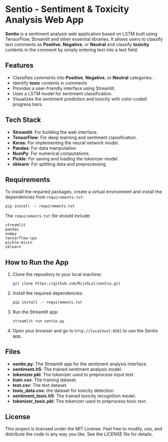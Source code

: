 # Sentio - Sentiment & Toxicity Analysis Web App

**Sentio** is a sentiment analysis web application based on LSTM built using TensorFlow, Streamlit and other essential libraries. It allows users to classify text comments as **Positive**, **Negative**, or **Neutral** and classify **toxicity** contents in the comment by simply entering text into a text field.

## Features

- Classifies comments into **Positive**, **Negative**, or **Neutral** categories.
- Identify **toxic** contents in comments
- Provides a user-friendly interface using Streamlit.
- Uses a LSTM model for sentiment classification.
- Visualizes the sentiment prediction and toxicity with color-coded progress bars.

## Tech Stack

- **Streamlit**: For building the web interface.
- **TensorFlow**: For deep learning and sentiment classification.
- **Keras**: For implementing the neural network model.
- **Pandas**: For data manipulation.
- **NumPy**: For numerical computations.
- **Pickle**: For saving and loading the tokenizer model.
- **sklearn**: For splitting data and preprocessing

## Requirements

To install the required packages, create a virtual environment and install the dependencies from `requirements.txt`:

```bash
pip install -r requirements.txt
```

The `requirements.txt` file should include:

```
streamlit
pandas
numpy
tensorflow-cpu
pickle-mixin
sklearn
```

## How to Run the App

1. Clone the repository to your local machine:

   ```bash
   git clone https://github.com/RijoSLal/sentio.git
   ```

2. Install the required dependencies:

   ```bash
   pip install -r requirements.txt
   ```

3. Run the Streamlit app:

   ```bash
   streamlit run sentio.py
   ```

4. Open your browser and go to `http://localhost:8501` to use the Sentio app.

## Files

- **sentio.py**: The Streamlit app for the sentiment analysis interface.
- **sentiment.h5**: The trained sentiment analysis model.
- **tokenizer.pkl**: The tokenizer used to preprocess input text.
- **train.csv**: The training dataset.
- **test.csv**: The test dataset.
- **toxic_data.csv**: the dataset for toxicity detection
- **sentiment_toxic.h5**: The trained toxicity recognition model.
- **tokenizer_toxic.pkl**: The tokenizer used to preprocess toxic text.

## License

This project is licensed under the MIT License. Feel free to modify, use, and distribute the code in any way you like. See the LICENSE file for details.
